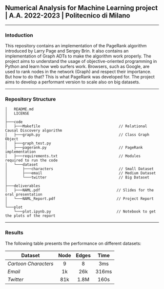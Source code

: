 ## Numerical Analysis for Machine Learning project | A.A. 2022-2023 | Politecnico di Milano
---
### Intoduction

This repository contains an implementation of the PageRank algorithm introduced by Larry Page and Sergey Brin. It also contains an implementation of Graph ADTs to make the algorithm work properly.
The project aims to understand the usage of objective-oriented programming in Python and learn how web surfers work. 
Browsers, such as Google, are used to rank nodes in the network (Graph) and respect their importance. But how to do that? This is what PageRank was developed for.
The project aims to develop a performant version to scale also on big datasets. 

---
### Repository Structure
```plaintext
│   README.md
│   LICENSE
│
├───code                                            
│   ├───Makefile                                    // Relational Causal Discovery algorithm
│   ├───graph.py                                    // Class Graph Object
│   ├───graph_test.py                               
│   ├───pagerank.py                                 // PageRank implementation
│   ├───requirements.txt                            // Modules required to run the code
│   └───dataset                                     
│       ├───characters                              // Small Dataset
│       ├───email                                   // Medium Dataset
│       └───twitter                                 // Big Dataset
│   
├───deliverables                                
│   ├───NAML.pdf                                   // Slides for the oral presentation
│   └───NAML_Report.pdf                            // Project Report
│
└───plot
    └───plot.ipynb.py                              // Notebook to get the plots of the report

```

---
### Results
The following table presents the performance on different datasets:

| **Dataset**          | **Node**  | **Edges** | **Time**    |
|----------------------|:---------:|:---------:|:-----------:|
| *Cartoon Characters* | 9         | 8         | 3ms         |
| *Email*              | 1k        | 26k       | 316ms       |
| *Twitter*            | 81k       | 1.8M      | 160s        |
